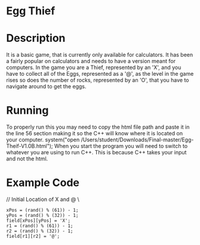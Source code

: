 # Egg Thief

# Description
It is a basic game, that is currently only available for calculators. It has been a fairly popular on calculators and needs to have a version meant for computers. In the game you are a Thief, represented by an 'X', and you have to collect all of the Eggs, represented as a '@', as the level in the game rises so does the number of rocks, represented by an 'O', that you have to navigate around to get the eggs.

# Running
To properly run this you may need to copy the html file path and paste it in the line 56 section making it so the C++ will know where it is located on your computer.
system("open /Users/student/Downloads/Final-master/Egg-Theif-V1.0B.html");
When you start the program you will need to switch to whatever you are using to run C++. This is because C++ takes your input and not the html.

# Example Code
// Initial Location of X and @ \\
	
	xPos = (rand() % (61)) - 1;
	yPos = (rand() % (32)) - 1;
	field[xPos][yPos] = 'X';
	r1 = (rand() % (61)) - 1;
	r2 = (rand() % (32)) - 1;
	field[r1][r2] = '@';
